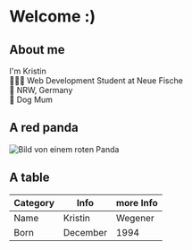 # Welcome :)

## About me 
I'm Kristin   
👩🏼‍💻 Web Development Student at Neue Fische  
📍 NRW, Germany  
🐩 Dog Mum  

## A red panda     
![Bild von einem roten Panda](https://www.allwetterzoo.de/_cache/images/cms/Gemaessigte-Zone/Saeugetiere/Roter-Panda/.3bc4bf743cbd112829ecefa6ccf18d9c/Roter-Panda_ganz-auf-Stamm_bewegung-nach-links-und-Blick-in-Kamera_Mai-2021.jpg)

## A table

Category | Info | more Info
--- | --- | ---
Name | Kristin | Wegener
Born | December | 1994
